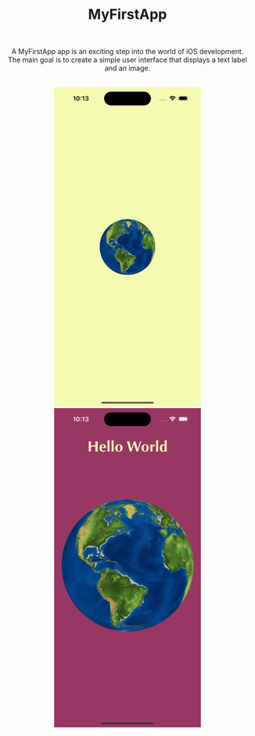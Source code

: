<div align="center">
  <h1><b>MyFirstApp</b></h1>
</div>

<br>
<p align="center">A MyFirstApp app is an exciting step into the world of iOS development. 
  <br>The main goal is to create a simple user interface that displays a text label and an image.</p>
<br>

<div align="center">
    <img src="https://github.com/nasoviva/MyFirstApp/blob/main/LaunchScreen.png" alt="Описание изображения" width="300"/>
    <img src="https://github.com/nasoviva/MyFirstApp/blob/main/Main.png" alt="Описание изображения" width="300"/>
</div>
